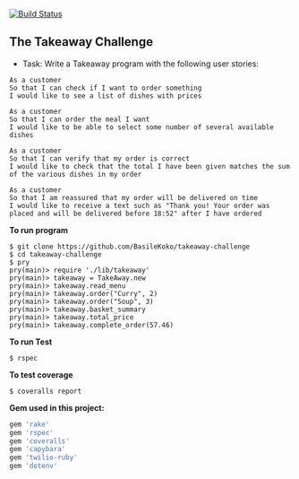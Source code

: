 [![Build
Status](https://travis-ci.org/travis-ci/travis-web.svg?branch=master)](https://travis-ci.org/travis-ci/travis-web)

## The Takeaway Challenge
- Task: Write a Takeaway program with the following user stories:
```
As a customer
So that I can check if I want to order something
I would like to see a list of dishes with prices

As a customer
So that I can order the meal I want
I would like to be able to select some number of several available dishes

As a customer
So that I can verify that my order is correct
I would like to check that the total I have been given matches the sum of the various dishes in my order

As a customer
So that I am reassured that my order will be delivered on time
I would like to receive a text such as "Thank you! Your order was placed and will be delivered before 18:52" after I have ordered
```

**To run program**
```
$ git clone https://github.com/BasileKoko/takeaway-challenge
$ cd takeaway-challenge
$ pry
pry(main)> require './lib/takeaway'
pry(main)> takeaway = TakeAway.new
pry(main)> takeaway.read_menu
pry(main)> takeaway.order("Curry", 2)
pry(main)> takeaway.order("Soup", 3)
pry(main)> takeaway.basket_summary
pry(main)> takeaway.total_price
pry(main)> takeaway.complete_order(57.46)

```
**To run Test**
```
$ rspec
```

**To test coverage**
```
$ coveralls report
```

**Gem used in this project:**
```ruby
gem 'rake'
gem 'rspec'
gem 'coveralls'
gem 'capybara'
gem 'twilio-ruby'
gem 'dotenv'
```
